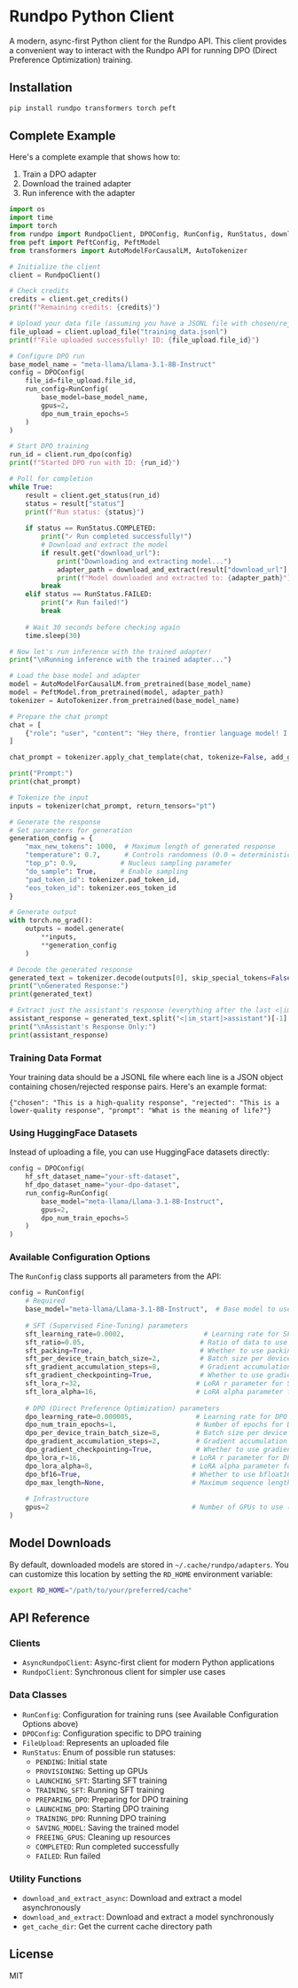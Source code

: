 # Rundpo Python Client

A modern, async-first Python client for the Rundpo API. This client provides a convenient way to interact with the Rundpo API for running DPO (Direct Preference Optimization) training.

## Installation

```bash
pip install rundpo transformers torch peft
```

## Complete Example

Here's a complete example that shows how to:
1. Train a DPO adapter
2. Download the trained adapter
3. Run inference with the adapter

```python
import os
import time
import torch
from rundpo import RundpoClient, DPOConfig, RunConfig, RunStatus, download_and_extract
from peft import PeftConfig, PeftModel
from transformers import AutoModelForCausalLM, AutoTokenizer

# Initialize the client
client = RundpoClient()

# Check credits
credits = client.get_credits()
print(f"Remaining credits: {credits}")

# Upload your data file (assuming you have a JSONL file with chosen/rejected pairs)
file_upload = client.upload_file("training_data.jsonl")
print(f"File uploaded successfully! ID: {file_upload.file_id}")

# Configure DPO run
base_model_name = "meta-llama/Llama-3.1-8B-Instruct"
config = DPOConfig(
    file_id=file_upload.file_id,
    run_config=RunConfig(
        base_model=base_model_name,
        gpus=2,
        dpo_num_train_epochs=5
    )
)

# Start DPO training
run_id = client.run_dpo(config)
print(f"Started DPO run with ID: {run_id}")

# Poll for completion
while True:
    result = client.get_status(run_id)
    status = result["status"]
    print(f"Run status: {status}")
    
    if status == RunStatus.COMPLETED:
        print("✓ Run completed successfully!")
        # Download and extract the model
        if result.get("download_url"):
            print("Downloading and extracting model...")
            adapter_path = download_and_extract(result["download_url"], run_id)
            print(f"Model downloaded and extracted to: {adapter_path}")
        break
    elif status == RunStatus.FAILED:
        print("✗ Run failed!")
        break
        
    # Wait 30 seconds before checking again
    time.sleep(30)

# Now let's run inference with the trained adapter!
print("\nRunning inference with the trained adapter...")

# Load the base model and adapter
model = AutoModelForCausalLM.from_pretrained(base_model_name)
model = PeftModel.from_pretrained(model, adapter_path)
tokenizer = AutoTokenizer.from_pretrained(base_model_name)

# Prepare the chat prompt
chat = [
    {"role": "user", "content": "Hey there, frontier language model! I'm curious about the potential intersections between machine learning techniques and the visual analysis of Renaissance art composition. Could you help me explore how neural networks might be able to detect subtle stylistic variations in perspective and color usage across different Italian city-state painting schools during the 15th century? I'm particularly interested in computational methods that could provide new insights into attribution and artistic lineage. Also, as a side note, I'd love to hear your thoughts on how machine learning might predict optimal ski route selection in backcountry terrain with variable snow conditions."}
]

chat_prompt = tokenizer.apply_chat_template(chat, tokenize=False, add_generation_prompt=True)

print("Prompt:")
print(chat_prompt)

# Tokenize the input
inputs = tokenizer(chat_prompt, return_tensors="pt")

# Generate the response
# Set parameters for generation
generation_config = {
    "max_new_tokens": 1000,  # Maximum length of generated response
    "temperature": 0.7,      # Controls randomness (0.0 = deterministic, 1.0 = more random)
    "top_p": 0.9,           # Nucleus sampling parameter
    "do_sample": True,      # Enable sampling
    "pad_token_id": tokenizer.pad_token_id,
    "eos_token_id": tokenizer.eos_token_id
}

# Generate output
with torch.no_grad():
    outputs = model.generate(
        **inputs,
        **generation_config
    )

# Decode the generated response
generated_text = tokenizer.decode(outputs[0], skip_special_tokens=False)
print("\nGenerated Response:")
print(generated_text)

# Extract just the assistant's response (everything after the last <|im_start|>assistant)
assistant_response = generated_text.split("<|im_start|>assistant")[-1].strip()
print("\nAssistant's Response Only:")
print(assistant_response)
```

### Training Data Format

Your training data should be a JSONL file where each line is a JSON object containing chosen/rejected response pairs. Here's an example format:

```jsonl
{"chosen": "This is a high-quality response", "rejected": "This is a lower-quality response", "prompt": "What is the meaning of life?"}
```

### Using HuggingFace Datasets

Instead of uploading a file, you can use HuggingFace datasets directly:

```python
config = DPOConfig(
    hf_sft_dataset_name="your-sft-dataset",
    hf_dpo_dataset_name="your-dpo-dataset",
    run_config=RunConfig(
        base_model="meta-llama/Llama-3.1-8B-Instruct",
        gpus=2,
        dpo_num_train_epochs=5
    )
)
```

### Available Configuration Options

The `RunConfig` class supports all parameters from the API:

```python
config = RunConfig(
    # Required
    base_model="meta-llama/Llama-3.1-8B-Instruct",  # Base model to use
    
    # SFT (Supervised Fine-Tuning) parameters
    sft_learning_rate=0.0002,                    # Learning rate for SFT (default: 0.0002)
    sft_ratio=0.05,                             # Ratio of data to use for SFT (default: 0.05)
    sft_packing=True,                           # Whether to use packing for SFT (default: True)
    sft_per_device_train_batch_size=2,          # Batch size per device for SFT (default: 2)
    sft_gradient_accumulation_steps=8,          # Gradient accumulation steps for SFT (default: 8)
    sft_gradient_checkpointing=True,            # Whether to use gradient checkpointing (default: True)
    sft_lora_r=32,                             # LoRA r parameter for SFT (default: 32)
    sft_lora_alpha=16,                         # LoRA alpha parameter for SFT (default: 16)
    
    # DPO (Direct Preference Optimization) parameters
    dpo_learning_rate=0.000005,                # Learning rate for DPO (default: 0.000005)
    dpo_num_train_epochs=1,                    # Number of epochs for DPO (default: 1)
    dpo_per_device_train_batch_size=8,         # Batch size per device for DPO (default: 8)
    dpo_gradient_accumulation_steps=2,         # Gradient accumulation steps for DPO (default: 2)
    dpo_gradient_checkpointing=True,           # Whether to use gradient checkpointing (default: True)
    dpo_lora_r=16,                            # LoRA r parameter for DPO (default: 16)
    dpo_lora_alpha=8,                         # LoRA alpha parameter for DPO (default: 8)
    dpo_bf16=True,                            # Whether to use bfloat16 for DPO (default: True)
    dpo_max_length=None,                      # Maximum sequence length for DPO (default: None)
    
    # Infrastructure
    gpus=2                                    # Number of GPUs to use (default: 2)
)
```

## Model Downloads

By default, downloaded models are stored in `~/.cache/rundpo/adapters`. You can customize this location by setting the `RD_HOME` environment variable:

```bash
export RD_HOME="/path/to/your/preferred/cache"
```

## API Reference

### Clients

- `AsyncRundpoClient`: Async-first client for modern Python applications
- `RundpoClient`: Synchronous client for simpler use cases

### Data Classes

- `RunConfig`: Configuration for training runs (see Available Configuration Options above)
- `DPOConfig`: Configuration specific to DPO training
- `FileUpload`: Represents an uploaded file
- `RunStatus`: Enum of possible run statuses:
  - `PENDING`: Initial state
  - `PROVISIONING`: Setting up GPUs
  - `LAUNCHING_SFT`: Starting SFT training
  - `TRAINING_SFT`: Running SFT training
  - `PREPARING_DPO`: Preparing for DPO training
  - `LAUNCHING_DPO`: Starting DPO training
  - `TRAINING_DPO`: Running DPO training
  - `SAVING_MODEL`: Saving the trained model
  - `FREEING_GPUS`: Cleaning up resources
  - `COMPLETED`: Run completed successfully
  - `FAILED`: Run failed

### Utility Functions

- `download_and_extract_async`: Download and extract a model asynchronously
- `download_and_extract`: Download and extract a model synchronously
- `get_cache_dir`: Get the current cache directory path

## License

MIT